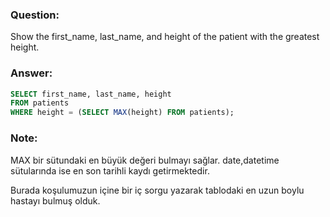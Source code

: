 ### Question:
Show the first_name, last_name, and height of the patient with the greatest height.
### Answer:
```SQL
SELECT first_name, last_name, height
FROM patients
WHERE height = (SELECT MAX(height) FROM patients);
```
### Note: 
MAX bir sütundaki en büyük değeri bulmayı sağlar. 
date,datetime sütularında ise en son tarihli kaydı getirmektedir.

Burada koşulumuzun içine bir iç sorgu yazarak tablodaki en uzun boylu hastayı bulmuş olduk.
